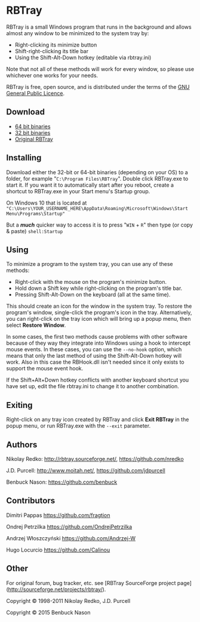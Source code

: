 # RBTray

RBTray is a small Windows program that runs in the background and allows almost
any window to be minimized to the system tray by:

- Right-clicking its minimize button
- Shift-right-clicking its title bar
- Using the Shift-Alt-Down hotkey (editable via rbtray.ini)

Note that not all of these methods will work for every window, so please use
whichever one works for your needs.

RBTray is free, open source, and is distributed under the terms of the [GNU
General Public Licence](http://www.gnu.org/copyleft/gpl.html).

## Download

- [64 bit binaries](x64)
- [32 bit binaries](x86)
- [Original RBTray](https://sourceforge.net/projects/rbtray/files/)

## Installing

Download either the 32-bit or 64-bit binaries (depending on your OS) to a folder,
for example "`C:\Program Files\RBTray`". Double click RBTray.exe to start it. If
you want it to automatically start after you reboot, create a shortcut to
RBTray.exe in your Start menu's Startup group.

On Windows 10 that is located at
`"C:\Users\YOUR_USERNAME_HERE\AppData\Roaming\Microsoft\Windows\Start Menu\Programs\Startup"`

But a **_much_** quicker way to access it is to press "`WIN` + `R`" then type
(or copy & paste) `shell:Startup`

## Using

To minimize a program to the system tray, you can use any of these methods:

- Right-click with the mouse on the program's minimize button.
- Hold down a Shift key while right-clicking on the program's title bar.
- Pressing Shift-Alt-Down on the keyboard (all at the same time).

This should create an icon for the window in the system tray. To restore the
program's window, single-click the program's icon in the tray. Alternatively,
you can right-click on the tray icon which will bring up a popup menu, then
select **Restore Window**.

In some cases, the first two methods cause problems with other software because
of they way they integrate into Windows using a hook to intercept mouse events.
In these cases, you can use the `--no-hook` option, which means that only the
last method of using the Shift-Alt-Down hotkey will work. Also in this case
the RBHook.dll isn't needed since it only exists to support the mouse event
hook.

If the Shift+Alt+Down hotkey conflicts with another keyboard shortcut you have
set up, edit the file rbtray.ini to change it to another combination.

## Exiting

Right-click on any tray icon created by RBTray and click **Exit RBTray** in the
popup menu, or run RBTray.exe with the `--exit` parameter.

## Authors

Nikolay Redko: <http://rbtray.sourceforge.net/>, <https://github.com/nredko>

J.D. Purcell: <http://www.moitah.net/>, <https://github.com/jdpurcell>

Benbuck Nason: <https://github.com/benbuck>

## Contributors

Dimitri Pappas <https://github.com/fragtion>

Ondrej Petrzilka <https://github.com/OndrejPetrzilka>

Andrzej Włoszczyński <https://github.com/Andrzej-W>

Hugo Locurcio <https://github.com/Calinou>

## Other

For original forum, bug tracker, etc. see [RBTray SourceForge project page]
(<http://sourceforge.net/projects/rbtray/>).

Copyright &copy; 1998-2011 Nikolay Redko, J.D. Purcell

Copyright &copy; 2015 Benbuck Nason
